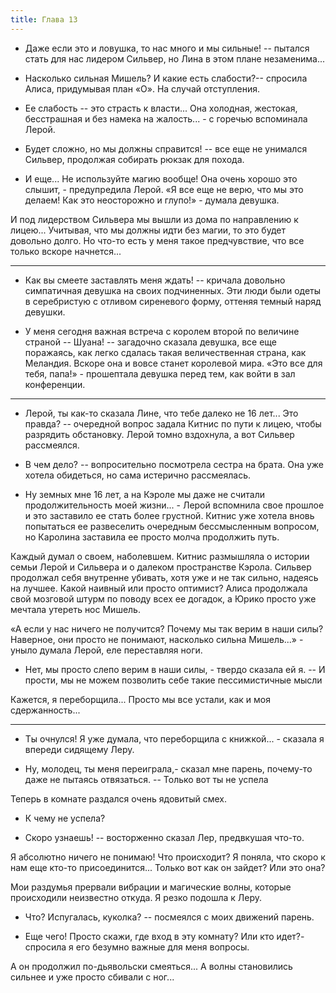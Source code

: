 ```yaml
---
title: Глава 13
---
```


- Даже если это и ловушка, то нас много и мы сильные! -- пытался стать для нас лидером Сильвер, но Лина в этом плане
  незаменима...

- Насколько сильная Мишель? И какие есть слабости?-- спросила Алиса, придумывая план «О». На случай отступления.

- Ее слабость -- это страсть к власти... Она холодная, жестокая, бесстрашная и без намека на жалость... - с горечью
  вспоминала Лерой.

- Будет сложно, но мы должны справится! -- все еще не унимался Сильвер, продолжая собирать рюкзак для похода.

- И еще... Не используйте магию вообще! Она очень хорошо это слышит, - предупредила Лерой. «Я все еще не верю, что мы
  это делаем! Как это неосторожно и глупо!» - думала девушка.

И под лидерством Сильвера мы вышли из дома по направлению к лицею... Учитывая, что мы должны идти без магии, то это
будет довольно долго. Но что-то есть у меня такое предчувствие, что все только вскоре начнется...

***

- Как вы смеете заставлять меня ждать! -- кричала довольно симпатичная девушка на своих подчиненных. Эти люди были одеты
  в серебристую с отливом сиреневого форму, оттеняя темный наряд девушки.

- У меня сегодня важная встреча с королем второй по величине страной -- Шуана! -- загадочно сказала девушка, все еще
  поражаясь, как легко сдалась такая величественная страна, как Меландия. Вскоре она и вовсе станет королевой мира. «Это
  все для тебя, папа!» - прошептала девушка перед тем, как войти в зал конференции.

***

- Лерой, ты как-то сказала Лине, что тебе далеко не 16 лет... Это правда? -- очередной вопрос задала Китнис по пути к
  лицею, чтобы разрядить обстановку. Лерой томно вздохнула, а вот Сильвер рассмеялся.

- В чем дело? -- вопросительно посмотрела сестра на брата. Она уже хотела обидеться, но сама истерично рассмеялась.

- Ну земных мне 16 лет, а на Кэроле мы даже не считали продолжительность моей жизни... - Лерой вспомнила свое прошлое и
  это заставило ее стать более грустной. Китнис уже хотела вновь попытаться ее развеселить очередным бессмысленным
  вопросом, но Каролина заставила ее просто молча продолжить путь.

Каждый думал о своем, наболевшем. Китнис размышляла о истории семьи Лерой и Сильвера и о далеком пространстве Кэрола.
Сильвер продолжал себя внутренне убивать, хотя уже и не так сильно, надеясь на лучшее. Какой наивный или просто
оптимист? Алиса продолжала свой мозговой штурм по поводу всех ее догадок, а Юрико просто уже мечтала утереть нос Мишель.

«А если у нас ничего не получится? Почему мы так верим в наши силы? Наверное, они просто не понимают, насколько сильна
Мишель...» - уныло думала Лерой, еле переставляя ноги.

- Нет, мы просто слепо верим в наши силы, - твердо сказала ей я. -- И прости, мы не можем позволить себе такие
  пессимистичные мысли

Кажется, я переборщила... Просто мы все устали, как и моя сдержанность...

***

- Ты очнулся! Я уже думала, что переборщила с книжкой... - сказала я впереди сидящему Леру.

- Ну, молодец, ты меня переиграла,- сказал мне парень, почему-то даже не пытаясь отвязаться. -- Только вот ты не успела

Теперь в комнате раздался очень ядовитый смех.

- К чему не успела?

- Скоро узнаешь! -- восторженно сказал Лер, предвкушая что-то.

Я абсолютно ничего не понимаю! Что происходит? Я поняла, что скоро к нам еще кто-то присоединится... Только вот как он
зайдет? Или это она?

Мои раздумья прервали вибрации и магические волны, которые происходили неизвестно откуда. Я резко подошла к Леру.

- Что? Испугалась, куколка? -- посмеялся с моих движений парень.

- Еще чего! Просто скажи, где вход в эту комнату? Или кто идет?- спросила я его безумно важные для меня вопросы.

А он продолжил по-дьявольски смеяться... А волны становились сильнее и уже просто сбивали с ног...
